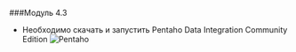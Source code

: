 ###Модуль 4.3
- Необходимо скачать и запустить Pentaho Data Integration Community Edition
![Pentaho]()

